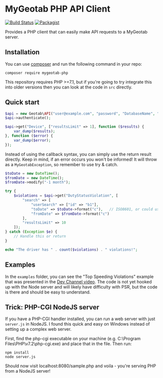 MyGeotab PHP API Client
======================

[![Build Status](https://travis-ci.org/Geotab/mygeotab-php.svg?branch=master)](https://travis-ci.org/Geotab/mygeotab-php)
[![Packagist](https://img.shields.io/packagist/dm/geotab/mygeotab-php.svg)](https://packagist.org/packages/geotab/mygeotab-php)

Provides a PHP client that can easily make API requests to a MyGeotab server.


Installation
------------
You can use [composer](https://getcomposer.org/) and run the following command in your repo:

```
composer require mygeotab-php
```

This repository requires PHP >=7.1, but if you're going to try integrate this into older versions
then you can look at the code in `src` directly.

Quick start
------------

```php
$api = new Geotab\API("user@example.com", "password", "DatabaseName", "my.geotab.com");
$api->authenticate();

$api->get("Device", ["resultsLimit" => 1], function ($results) {
    var_dump($results);
}, function ($error) {
    var_dump($error);
});
```

Instead of using the callback syntax, you can simply use the return result directly. Keep in mind, if an error occurs you won't be informed! It will throw as a `MyGeotabException`, so remember to use try & catch.

```php
$toDate = new DateTime();
$fromDate = new DateTime();
$fromDate->modify("-1 month");

try {
    $violations = $api->get("DutyStatusViolation", [
        "search" => [
            "userSearch" => ["id" => "b1"],
            "toDate" => $toDate->format("c"),   // ISO8601, or could use "2018-11-03 00:53:29.370134"
            "fromDate" => $fromDate->format("c")
        ],
        "resultsLimit" => 10
    ]);
} catch (Exception $e) {
    // Handle this or return
}

echo "The driver has " . count($violations) . " violations!";
```

Examples
------------
In the `examples` folder, you can see the "Top Speeding Violations" example that was presented in the [Dev Channel video](https://www.geotab.com/video/mygeotab-php-api-client/). The code is not yet hooked up with the Node server and will likely
have difficulty with PSR, but the code is there and should be easy to understand.

Trick: PHP-CGI NodeJS server
------------
If you have a PHP-CGI handler installed, you can run a web server with
just `server.js` in NodeJS. I found this quick and easy on Windows instead of setting up a complex web server.

First, find the php-cgi executable on your machine (e.g. C:\Program Files\PHP\v7.2\php-cgi.exe) and place that in the file. Then run:

```
npm install
node server.js
```

Should now visit localhost:8080/sample.php and voila - you're serving PHP from a NodeJS server!
